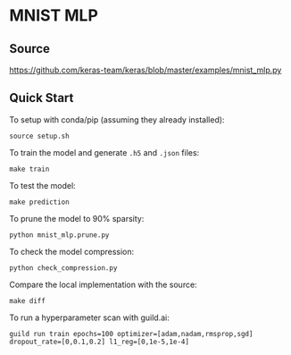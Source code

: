 # MNIST MLP

## Source
https://github.com/keras-team/keras/blob/master/examples/mnist_mlp.py

## Quick Start
To setup with conda/pip (assuming they already installed):
```
source setup.sh
```

To train the model and generate `.h5` and `.json` files:
```
make train
```

To test the model:
```
make prediction
```

To prune the model to 90% sparsity:
```
python mnist_mlp.prune.py
```

To check the model compression:
```
python check_compression.py
```

Compare the local implementation with the source:
```
make diff
```

To run a hyperparameter scan with guild.ai:
```
guild run train epochs=100 optimizer=[adam,nadam,rmsprop,sgd] dropout_rate=[0,0.1,0.2] l1_reg=[0,1e-5,1e-4]
```